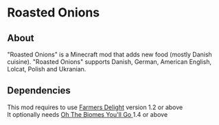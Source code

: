 <h1> Roasted Onions </h1>
<h2> About </h2>
"Roasted Onions" is a Minecraft mod that adds new food (mostly Danish cuisine). "Roasted Onions" supports Danish, German, American English, Lolcat, Polish and Ukranian.

<h2> Dependencies </h2>
This mod requires to use <a href="https://www.curseforge.com/minecraft/mc-mods/farmers-delight"> Farmers Delight</a> version 1.2 or above <br>
It optionally needs <a href="https://modrinth.com/mod/biomesyougo"> Oh The Biomes You'll Go </a> 1.4 or above